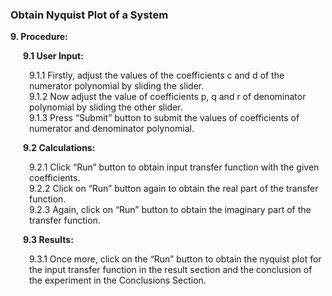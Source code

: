 ### Obtain Nyquist Plot of a System
<p style="margin-left:0px;"><strong>9. Procedure: </strong></p>
<p style="margin-left:20px;"><strong>9.1 User Input:</strong></p>
        <p style="margin-left:30px;">9.1.1 Firstly, adjust the values of the coefficients c and d of the numerator polynomial by 
                         sliding the slider.<br>
          9.1.2 Now adjust the value of coefficients p, q and r of denominator polynomial by sliding
                         the other slider.<br>
          9.1.3 Press “Submit” button to submit the values of coefficients of numerator and 
                        denominator polynomial.</p>

<p style="margin-left:20px;"><strong>9.2 Calculations:</strong></p>
        <p style="margin-left:30px;">9.2.1 Click “Run” button to obtain input transfer function with the given coefficients.<br>
          9.2.2 Click on “Run” button again to obtain the real part of the transfer function.<br>
          9.2.3 Again, click on “Run” button to obtain the imaginary part of the transfer function.</p>

<p style="margin-left:20px;"><strong>9.3 Results:</strong></p>
          <p style="margin-left:30px;">9.3.1  Once more, click on the “Run” button to obtain the nyquist plot for the input transfer function in the result section and the conclusion of the experiment in the Conclusions Section.</p>


